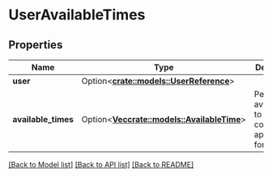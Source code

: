 # UserAvailableTimes

## Properties

Name | Type | Description | Notes
------------ | ------------- | ------------- | -------------
**user** | Option<[**crate::models::UserReference**](UserReference.md)> |  | [optional]
**available_times** | Option<[**Vec<crate::models::AvailableTime>**](AvailableTime.md)> | Periods of availability to schedule coaching appointment for an user | [optional][readonly]

[[Back to Model list]](../README.md#documentation-for-models) [[Back to API list]](../README.md#documentation-for-api-endpoints) [[Back to README]](../README.md)


